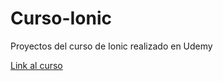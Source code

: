 # Curso-Ionic
Proyectos del curso de Ionic realizado en Udemy

[Link al curso](https://www.udemy.com/course/ionic-ios-android-pwa-appstore-playstore-push/)

